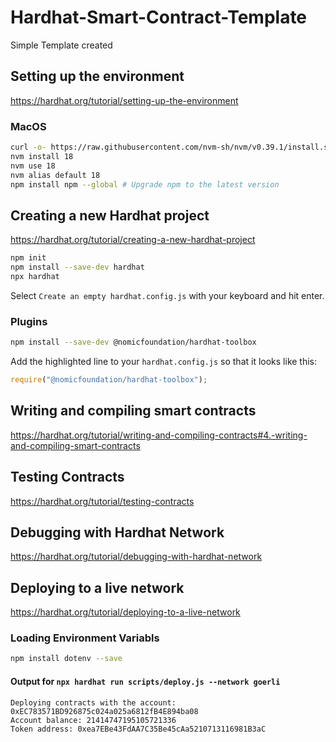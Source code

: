 # Hardhat-Smart-Contract-Template
Simple Template created

## Setting up the environment
https://hardhat.org/tutorial/setting-up-the-environment


### MacOS

```bash
curl -o- https://raw.githubusercontent.com/nvm-sh/nvm/v0.39.1/install.sh | bash
nvm install 18
nvm use 18
nvm alias default 18
npm install npm --global # Upgrade npm to the latest version
```

## Creating a new Hardhat project
https://hardhat.org/tutorial/creating-a-new-hardhat-project

```bash
npm init
npm install --save-dev hardhat
npx hardhat
```
Select ```Create an empty hardhat.config.js``` with your keyboard and hit enter.


### Plugins

```bash
npm install --save-dev @nomicfoundation/hardhat-toolbox
```

Add the highlighted line to your ```hardhat.config.js``` so that it looks like this:
```js
require("@nomicfoundation/hardhat-toolbox");
```

## Writing and compiling smart contracts

https://hardhat.org/tutorial/writing-and-compiling-contracts#4.-writing-and-compiling-smart-contracts


## Testing Contracts

https://hardhat.org/tutorial/testing-contracts

## Debugging with Hardhat Network

https://hardhat.org/tutorial/debugging-with-hardhat-network

## Deploying to a live network

https://hardhat.org/tutorial/deploying-to-a-live-network

### Loading Environment Variabls

```bash
npm install dotenv --save
```

#### Output for ```npx hardhat run scripts/deploy.js --network goerli```

```
Deploying contracts with the account: 0xEC783571BD926875c024a025a6812fB4E894ba08
Account balance: 21414747195105721336
Token address: 0xea7EBe43FdAA7C35Be45cAa5210713116981B3aC
```